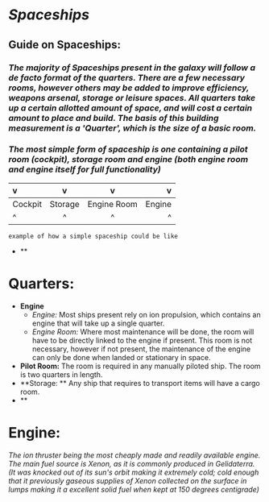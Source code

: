 # __***Spaceships***__
## **Guide on Spaceships:**
### *The majority of Spaceships present in the galaxy will follow a de facto format of the quarters. There are a few necessary rooms, however others may be added to improve efficiency, weapons arsenal, storage or leisure spaces. All quarters take up a certain allotted amount of space, and will cost a certain amount to place and build. The basis of this building measurement is a 'Quarter', which is the size of a basic room.*

### *The most simple form of spaceship is one containing a pilot room (cockpit), storage room and engine (both engine room and engine itself for full functionality)*

| v | v | v | v |
|:---|:---:|:---:|---:|
| Cockpit | Storage | Engine Room | Engine |
| ^ | ^ | ^ | ^ |

`example of how a simple spaceship could be like`
- **
# **Quarters:**
- **Engine**
  - *Engine:* Most ships present rely on ion propulsion, which contains an engine that will take up a single quarter.
  - *Engine Room:* Where most maintenance will be done, the room will have to be directly linked to the engine if present. This room is not necessary, however if not present, the maintenance of the engine can only be done when landed or stationary in space.  
- **Pilot Room:** The room is required in any manually piloted ship. The room is two quarters in length.
- **Storage: ** Any ship that requires to transport items will have a cargo room.
- **
# **Engine:**
*The ion thruster being the most cheaply made and readily available engine. The main fuel source is _Xenon_, as it is commonly produced in Gelidaterra. (It was knocked out of its sun's orbit making it extremely cold; cold enough that it previously gaseous supplies of Xenon collected on the surface in lumps making it a excellent solid fuel when kept at 150 degrees centigrade)*
